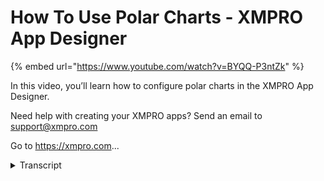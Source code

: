 # How To Use Polar Charts - XMPRO App Designer
{% embed url="https://www.youtube.com/watch?v=BYQQ-P3ntZk" %}



In this video, you’ll learn how to configure polar charts in the XMPRO App Designer.

Need help with creating your XMPRO apps? Send an email to support@xmpro.com

Go to https://xmpro.com...
<details>
<summary>Transcript</summary>In this video, you’ll learn how to configure polar charts in the XMPRO App Designer.

Need help with creating your XMPRO apps? Send an email to support@xmpro.com

Go to https://xmpro.com...
in this video we will be going over how

to configure a polar chart

i have already dragged the preconfigured

polar chart to the canvas

we'll go over the configuration

properties here

first off we have the visibility setting

we can set it to true or false

we have a spider web setting this will

set rather the

power chart should be a flat circle it

looks like a spider web start

angle is how rotated the polar chart is

so first off let's view the power chart

as it currently is

we can see that the axis right here

is lined up with the zero degree when we

go back into it and we

look at the start angle now let's move

this over to

20 degrees save this we'll look at this

in the viewer we can see that the axis

has been

moved 20 degrees over the tick interval

is

the lines generated between each value

if there is a date time you can set the

accepted

hours minutes months quarters things

like that

if you have a number you can set a sp

specified value

god damn it the tick interval is how the

sections are divided on the polar chart

in this case we're using a string so

it's split

by uh by a name value the argument line

color is the color of the

tick intervals label here the display

grid line

option here allows you to display the

grid lines between

each numerical value that we were

displaying and the color of that grid

line

the labels are the labels of the tick

interval here

we can choose between between label and

cross labels between label

display on the line itself cross labels

but displays it in the area that it

represents

we have a legend as well we have an

option that legend is visible

and where it can be on the chart itself

the data source is a typical data source

and all other controls

you bind into a data and you're able to

filter it and sort it

as you see fit then we have the data

itself

within the data i currently created a

health series

we have the name of our series here

we want it to be visible and show in the

legend

you can set the color for your series in

this case it's green

and the type of series you want to show

in this case is going to be a bar graph

then we have argument field for the name

this is

this is what our tick interval is based

off of and then we have our value field

which is the actual value we are

displaying on the chart

there's an option to ignore empty points

if that's needed

and you have and you can show points at

the size font that you

like lastly we have a label format so in

this case we're going to display it as a

large number because many options here

that you can choose from and this is our

final result right here
</details>